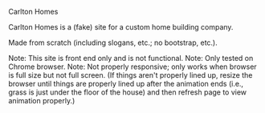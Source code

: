 Carlton Homes

Carlton Homes is a (fake) site for a custom home building company.

Made from scratch (including slogans, etc.; no bootstrap, etc.).

Note:  This site is front end only and is not functional.
Note:  Only tested on Chrome browser.
Note:  Not properly responsive; only works when browser is full size but not full screen.  (If things aren't properly lined up, resize the browser until things are properly lined up after the animation ends (i.e., grass is just under the floor of the house) and then refresh page to view animation properly.)